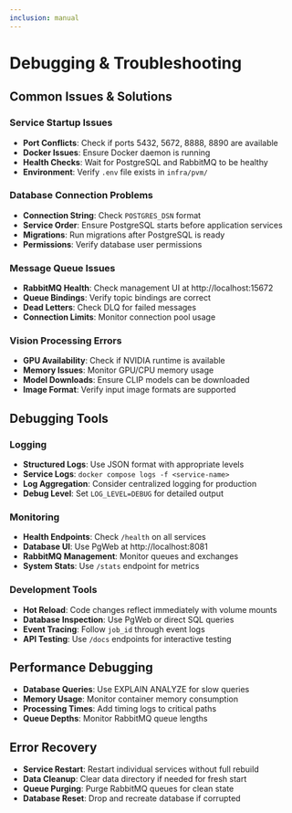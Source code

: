 ```yaml
---
inclusion: manual
---
```


# Debugging & Troubleshooting

## Common Issues & Solutions

### Service Startup Issues
- **Port Conflicts**: Check if ports 5432, 5672, 8888, 8890 are available
- **Docker Issues**: Ensure Docker daemon is running
- **Health Checks**: Wait for PostgreSQL and RabbitMQ to be healthy
- **Environment**: Verify `.env` file exists in `infra/pvm/`

### Database Connection Problems
- **Connection String**: Check `POSTGRES_DSN` format
- **Service Order**: Ensure PostgreSQL starts before application services
- **Migrations**: Run migrations after PostgreSQL is ready
- **Permissions**: Verify database user permissions

### Message Queue Issues
- **RabbitMQ Health**: Check management UI at http://localhost:15672
- **Queue Bindings**: Verify topic bindings are correct
- **Dead Letters**: Check DLQ for failed messages
- **Connection Limits**: Monitor connection pool usage

### Vision Processing Errors
- **GPU Availability**: Check if NVIDIA runtime is available
- **Memory Issues**: Monitor GPU/CPU memory usage
- **Model Downloads**: Ensure CLIP models can be downloaded
- **Image Format**: Verify input image formats are supported

## Debugging Tools

### Logging
- **Structured Logs**: Use JSON format with appropriate levels
- **Service Logs**: `docker compose logs -f <service-name>`
- **Log Aggregation**: Consider centralized logging for production
- **Debug Level**: Set `LOG_LEVEL=DEBUG` for detailed output

### Monitoring
- **Health Endpoints**: Check `/health` on all services
- **Database UI**: Use PgWeb at http://localhost:8081
- **RabbitMQ Management**: Monitor queues and exchanges
- **System Stats**: Use `/stats` endpoint for metrics

### Development Tools
- **Hot Reload**: Code changes reflect immediately with volume mounts
- **Database Inspection**: Use PgWeb or direct SQL queries
- **Event Tracing**: Follow `job_id` through event logs
- **API Testing**: Use `/docs` endpoints for interactive testing

## Performance Debugging
- **Database Queries**: Use EXPLAIN ANALYZE for slow queries
- **Memory Usage**: Monitor container memory consumption
- **Processing Times**: Add timing logs to critical paths
- **Queue Depths**: Monitor RabbitMQ queue lengths

## Error Recovery
- **Service Restart**: Restart individual services without full rebuild
- **Data Cleanup**: Clear data directory if needed for fresh start
- **Queue Purging**: Purge RabbitMQ queues for clean state
- **Database Reset**: Drop and recreate database if corrupted